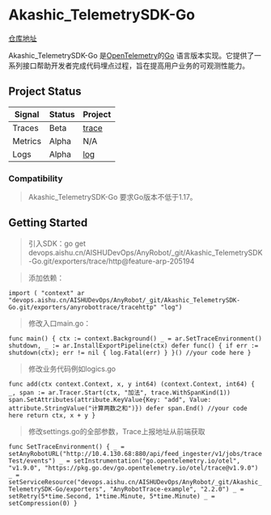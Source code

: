 # Akashic_TelemetrySDK-Go

[仓库地址](https://devops.aishu.cn/AISHUDevOps/ONE-Architecture/_git/TelemetrySDK-Go?path=%2F&version=GBfeature-arp-205194)

Akashic_TelemetrySDK-Go 是[OpenTelemetry](https://opentelemetry.io/)的[Go](https://golang.org/)
语言版本实现。它提供了一系列接口帮助开发者完成代码埋点过程，旨在提高用户业务的可观测性能力。

## Project Status

| Signal  | Status | Project                                                                                                             |
|---------|--------|---------------------------------------------------------------------------------------------------------------------|
| Traces  | Beta   | [trace](https://devops.aishu.cn/AISHUDevOps/AnyRobot/_git/Akashic_TelemetrySDK-Go?path=%2Fexporters%2Ftrace%2Fhttp) |
| Metrics | Alpha  | N/A                                                                                                                 |
| Logs    | Alpha  | [log](https://devops.aishu.cn/AISHUDevOps/AnyRobot/_git/Akashic_TelemetrySDK-Go?path=%2Fspan)                       |


### Compatibility

> Akashic_TelemetrySDK-Go 要求Go版本不低于1.17。

## Getting Started

> 引入SDK：go get devops.aishu.cn/AISHUDevOps/AnyRobot/_git/Akashic_TelemetrySDK-Go.git/exporters/trace/http@feature-arp-205194

> 添加依赖：

`import (
"context"
ar "devops.aishu.cn/AISHUDevOps/AnyRobot/_git/Akashic_TelemetrySDK-Go.git/exporters/anyrobottrace/tracehttp"
"log")`

> 修改入口main.go：

`func main() {
ctx := context.Background()
_ = ar.SetTraceEnvironment()
shutdown, _ := ar.InstallExportPipeline(ctx)
defer func() {
if err := shutdown(ctx); err != nil {
log.Fatal(err)
}
}()
//your code here }`

> 修改业务代码例如logics.go

`func add(ctx context.Context, x, y int64) (context.Context, int64) {
_, span := ar.Tracer.Start(ctx, "加法", trace.WithSpanKind(1))
span.SetAttributes(attribute.KeyValue{Key: "add", Value: attribute.StringValue("计算两数之和")})
defer span.End()
//your code here
return ctx, x + y }`

> 修改settings.go的全部参数，Trace上报地址从前端获取

`func SetTraceEnvironment() {
	_ = setAnyRobotURL("http://10.4.130.68:880/api/feed_ingester/v1/jobs/traceTest/events")
	_ = setInstrumentation("go.opentelemetry.io/otel", "v1.9.0", "https://pkg.go.dev/go.opentelemetry.io/otel/trace@v1.9.0")
	_ = setServiceResource("devops.aishu.cn/AISHUDevOps/AnyRobot/_git/Akashic_TelemetrySDK-Go/exporters", "AnyRobotTrace-example", "2.2.0")
	_ = setRetry(5*time.Second, 1*time.Minute, 5*time.Minute)
	_ = setCompression(0)
}`